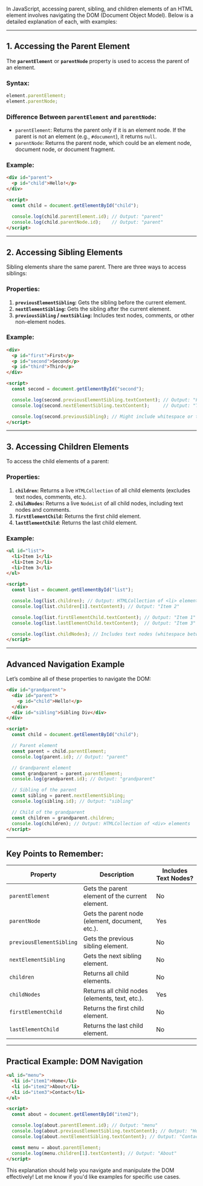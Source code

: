 In JavaScript, accessing parent, sibling, and children elements of an HTML element involves navigating the DOM (Document Object Model). Below is a detailed explanation of each, with examples:

---

## **1. Accessing the Parent Element**

The **`parentElement`** or **`parentNode`** property is used to access the parent of an element.

### **Syntax:**
```javascript
element.parentElement;
element.parentNode;
```

### **Difference Between `parentElement` and `parentNode`:**
- `parentElement`: Returns the parent only if it is an element node. If the parent is not an element (e.g., `#document`), it returns `null`.
- `parentNode`: Returns the parent node, which could be an element node, document node, or document fragment.

### **Example:**
```html
<div id="parent">
  <p id="child">Hello!</p>
</div>

<script>
  const child = document.getElementById("child");

  console.log(child.parentElement.id); // Output: "parent"
  console.log(child.parentNode.id);    // Output: "parent"
</script>
```

---

## **2. Accessing Sibling Elements**

Sibling elements share the same parent. There are three ways to access siblings:

### **Properties:**
1. **`previousElementSibling`:** Gets the sibling before the current element.
2. **`nextElementSibling`:** Gets the sibling after the current element.
3. **`previousSibling` / `nextSibling`:** Includes text nodes, comments, or other non-element nodes.

### **Example:**
```html
<div>
  <p id="first">First</p>
  <p id="second">Second</p>
  <p id="third">Third</p>
</div>

<script>
  const second = document.getElementById("second");

  console.log(second.previousElementSibling.textContent); // Output: "First"
  console.log(second.nextElementSibling.textContent);     // Output: "Third"

  console.log(second.previousSibling); // Might include whitespace or text nodes
</script>
```

---

## **3. Accessing Children Elements**

To access the child elements of a parent:

### **Properties:**
1. **`children`:** Returns a live `HTMLCollection` of all child elements (excludes text nodes, comments, etc.).
2. **`childNodes`:** Returns a live `NodeList` of all child nodes, including text nodes and comments.
3. **`firstElementChild`:** Returns the first child element.
4. **`lastElementChild`:** Returns the last child element.

### **Example:**
```html
<ul id="list">
  <li>Item 1</li>
  <li>Item 2</li>
  <li>Item 3</li>
</ul>

<script>
  const list = document.getElementById("list");

  console.log(list.children); // Output: HTMLCollection of <li> elements
  console.log(list.children[1].textContent); // Output: "Item 2"

  console.log(list.firstElementChild.textContent); // Output: "Item 1"
  console.log(list.lastElementChild.textContent);  // Output: "Item 3"

  console.log(list.childNodes); // Includes text nodes (whitespace between <li>s)
</script>
```

---

## **Advanced Navigation Example**

Let’s combine all of these properties to navigate the DOM:

```html
<div id="grandparent">
  <div id="parent">
    <p id="child">Hello!</p>
  </div>
  <div id="sibling">Sibling Div</div>
</div>

<script>
  const child = document.getElementById("child");

  // Parent element
  const parent = child.parentElement;
  console.log(parent.id); // Output: "parent"

  // Grandparent element
  const grandparent = parent.parentElement;
  console.log(grandparent.id); // Output: "grandparent"

  // Sibling of the parent
  const sibling = parent.nextElementSibling;
  console.log(sibling.id); // Output: "sibling"

  // Child of the grandparent
  const children = grandparent.children;
  console.log(children); // Output: HTMLCollection of <div> elements
</script>
```

---

## **Key Points to Remember:**

| Property                  | Description                                      | Includes Text Nodes? |
|---------------------------|--------------------------------------------------|-----------------------|
| `parentElement`           | Gets the parent element of the current element. | No                    |
| `parentNode`              | Gets the parent node (element, document, etc.). | Yes                   |
| `previousElementSibling`  | Gets the previous sibling element.              | No                    |
| `nextElementSibling`      | Gets the next sibling element.                  | No                    |
| `children`                | Returns all child elements.                     | No                    |
| `childNodes`              | Returns all child nodes (elements, text, etc.). | Yes                   |
| `firstElementChild`       | Returns the first child element.                | No                    |
| `lastElementChild`        | Returns the last child element.                 | No                    |

---

## **Practical Example: DOM Navigation**

```html
<ul id="menu">
  <li id="item1">Home</li>
  <li id="item2">About</li>
  <li id="item3">Contact</li>
</ul>

<script>
  const about = document.getElementById("item2");

  console.log(about.parentElement.id); // Output: "menu"
  console.log(about.previousElementSibling.textContent); // Output: "Home"
  console.log(about.nextElementSibling.textContent); // Output: "Contact"

  const menu = about.parentElement;
  console.log(menu.children[1].textContent); // Output: "About"
</script>
```

This explanation should help you navigate and manipulate the DOM effectively! Let me know if you'd like examples for specific use cases.
